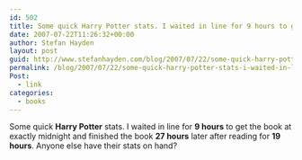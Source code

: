 ```yaml
---
id: 502
title: Some quick Harry Potter stats. I waited in line for 9 hours to get the book at exactly midnight and finished the book 27 hours later after reading for 19 hours.
date: 2007-07-22T11:26:32+00:00
author: Stefan Hayden
layout: post
guid: http://www.stefanhayden.com/blog/2007/07/22/some-quick-harry-potter-stats-i-waited-in-line-for-9-hours-to-get-the-book-at-exactly-midnight-and-finished-the-book-27-hours-later-after-reading-for-19-hours/
permalink: /blog/2007/07/22/some-quick-harry-potter-stats-i-waited-in-line-for-9-hours-to-get-the-book-at-exactly-midnight-and-finished-the-book-27-hours-later-after-reading-for-19-hours/
Post:
  - link
categories:
  - books
---
```

<p>Some quick <strong>Harry Potter</strong> stats. I waited in line for <strong>9 hours</strong> to get the book at exactly midnight and finished the book <strong>27 hours</strong> later after reading for <strong>19 hours</strong>. Anyone else have their stats on hand?
</p>

